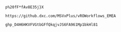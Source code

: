
```
p%20fF*fAv8E35j}X
```


```
https://github.dxc.com/MSVxPlus/vROWorkflows_EMEA
```

```
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1
```
